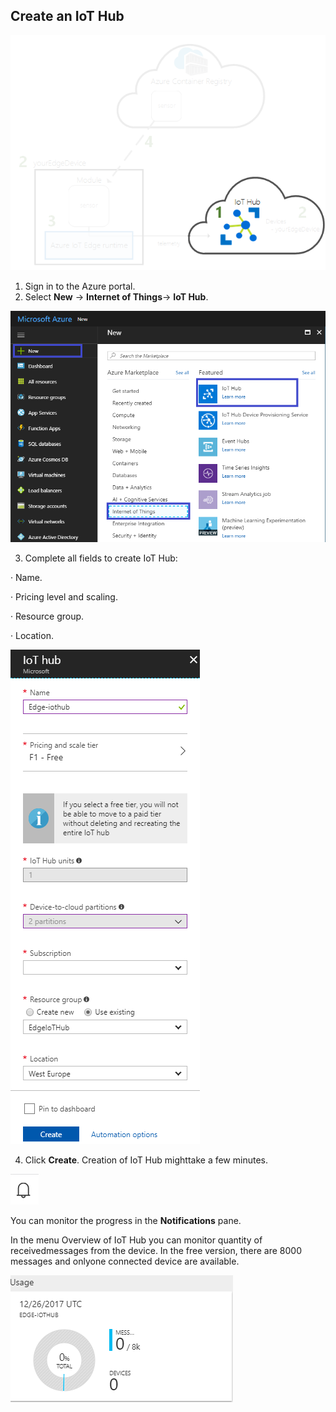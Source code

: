 ## Create an IoT Hub

<img src="../img/lab_1_0.png" alt="">

1. Sign in to the Azure portal.
2. Select **New** -> **Internet of Things**-> **IoT Hub**.

 

<img src="../img/lab_1_1.png" alt="">

 

3. Complete all fields to create IoT Hub:

· Name.

· Pricing level and scaling.

· Resource group.

· Location.

 

<img src="../img/lab_1_2.png" alt="">

 



4. Click **Create**. Creation of IoT Hub mighttake a few minutes.



<img src="../img/lab_1_3.png" alt="">

You can monitor the progress in the **Notifications** pane.

 

In the menu Overview of IoT Hub you can monitor quantity of receivedmessages from the device. In the free version, there are 8000 messages and onlyone connected device are available.



 

<img src="../img/lab_1_4.png" alt="">